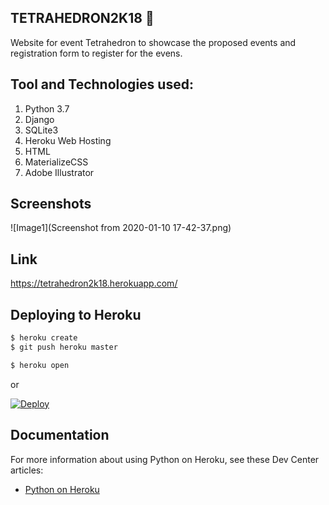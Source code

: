 ## TETRAHEDRON2K18 :rocket:
 
 Website for event Tetrahedron to showcase the proposed events and registration form to register for the evens.


## Tool and Technologies used:
1. Python 3.7
2. Django
3. SQLite3
4. Heroku Web Hosting
5. HTML
6. MaterializeCSS
7. Adobe Illustrator


## Screenshots 

![Image1](Screenshot from 2020-01-10 17-42-37.png)

## Link

https://tetrahedron2k18.herokuapp.com/




## Deploying to Heroku

```sh
$ heroku create
$ git push heroku master

$ heroku open
```
or

[![Deploy](https://www.herokucdn.com/deploy/button.svg)](https://heroku.com/deploy)

## Documentation

For more information about using Python on Heroku, see these Dev Center articles:

- [Python on Heroku](https://devcenter.heroku.com/categories/python)
